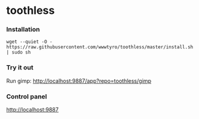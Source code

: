 # toothless

### Installation
```
wget --quiet -O - https://raw.githubusercontent.com/wwwtyro/toothless/master/install.sh | sudo sh
```

### Try it out

Run gimp: [http://localhost:9887/app?repo=toothless/gimp](http://localhost:9887/app?repo=toothless/gimp)

### Control panel

[http://localhost:9887](http://localhost:9887)

